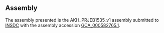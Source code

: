 

Assembly
--------

The assembly presented is the AKH\_PRJEB1535\_v1 assembly submitted to
[INSDC](http://www.insdc.org) with the assembly accession
[GCA\_000582765.1](http://www.ebi.ac.uk/ena/data/view/GCA_000582765.1).
